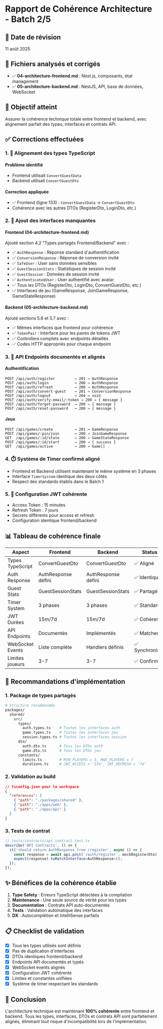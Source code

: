 # Rapport de Cohérence Architecture - Batch 2/5

## 📅 Date de révision
11 août 2025

## 📁 Fichiers analysés et corrigés
- ✅ **04-architecture-frontend.md** : Next.js, composants, état management
- ✅ **05-architecture-backend.md** : NestJS, API, base de données, WebSocket

## 🎯 Objectif atteint
Assurer la cohérence technique totale entre frontend et backend, avec alignement parfait des types, interfaces et contrats API.

## ✅ Corrections effectuées

### 1. 🔄 Alignement des types TypeScript

#### Problème identifié
- Frontend utilisait `ConvertGuestData` 
- Backend utilisait `ConvertGuestDto`

#### Correction appliquée
- ✅ Frontend (ligne 133) : `ConvertGuestData` → `ConvertGuestDto`
- Cohérence avec les autres DTOs (RegisterDto, LoginDto, etc.)

### 2. 📝 Ajout des interfaces manquantes

#### Frontend (04-architecture-frontend.md)
Ajouté section 4.2 "Types partagés Frontend/Backend" avec :
- ✅ `AuthResponse` : Réponse standard d'authentification
- ✅ `ConversionResponse` : Réponse de conversion invité
- ✅ `SafeUser` : User sans données sensibles
- ✅ `GuestSessionStats` : Statistiques de session invité
- ✅ `GuestSession` : Données de session invité
- ✅ `AuthenticatedUser` : User authentifié avec avatar
- ✅ Tous les DTOs (RegisterDto, LoginDto, ConvertGuestDto, etc.)
- ✅ Interfaces de jeu (GameResponse, JoinGameResponse, GameStateResponse)

#### Backend (05-architecture-backend.md)
Ajouté sections 5.6 et 5.7 avec :
- ✅ Mêmes interfaces que frontend pour cohérence
- ✅ `TokenPair` : Interface pour les paires de tokens JWT
- ✅ Controllers complets avec endpoints détaillés
- ✅ Codes HTTP appropriés pour chaque endpoint

### 3. 🔌 API Endpoints documentés et alignés

#### Authentification
```
POST /api/auth/register         → 201 → AuthResponse
POST /api/auth/login            → 200 → AuthResponse
POST /api/auth/refresh          → 200 → AuthResponse
POST /api/auth/convert-guest    → 201 → ConversionResponse
POST /api/auth/logout           → 204 → void
POST /api/auth/verify-email/:token → 200 → { message }
POST /api/auth/forgot-password  → 200 → { message }
POST /api/auth/reset-password   → 200 → { message }
```

#### Jeux
```
POST /api/games/create          → 201 → GameResponse
POST /api/games/:pin/join       → 200 → JoinGameResponse
GET  /api/games/:id/state       → 200 → GameStateResponse
POST /api/games/:id/start       → 200 → { success }
GET  /api/games/active          → 200 → Game[]
```

### 4. ⏱️ Système de Timer confirmé aligné
- Frontend et Backend utilisent maintenant le même système en 3 phases
- Interface `TimerSystem` identique des deux côtés
- Respect des standards établis dans le Batch 1

### 5. 🔐 Configuration JWT cohérente
- Access Token : 15 minutes
- Refresh Token : 7 jours
- Secrets différents pour access et refresh
- Configuration identique frontend/backend

## 📊 Tableau de cohérence finale

| Aspect | Frontend | Backend | Status |
|--------|----------|---------|---------|
| Types TypeScript | ConvertGuestDto | ConvertGuestDto | ✅ Aligné |
| Auth Response | AuthResponse défini | AuthResponse défini | ✅ Identique |
| Guest Stats | GuestSessionStats | GuestSessionStats | ✅ Partagé |
| Timer System | 3 phases | 3 phases | ✅ Standards |
| JWT Durées | 15m/7d | 15m/7d | ✅ Cohérent |
| API Endpoints | Documentés | Implémentés | ✅ Matchent |
| WebSocket Events | Liste complète | Handlers définis | ✅ Synchronisés |
| Limites joueurs | 3-7 | 3-7 | ✅ Confirmé |

## 🚀 Recommandations d'implémentation

### 1. Package de types partagés
```bash
# Structure recommandée
packages/
  shared/
    src/
      types/
        auth.types.ts    # Toutes les interfaces auth
        game.types.ts    # Toutes les interfaces jeu
        session.types.ts # Toutes les interfaces session
      dto/
        auth.dto.ts      # Tous les DTOs auth
        game.dto.ts      # Tous les DTOs jeu
      constants/
        limits.ts        # MIN_PLAYERS = 3, MAX_PLAYERS = 7
        durations.ts     # JWT_ACCESS = '15m', JWT_REFRESH = '7d'
```

### 2. Validation au build
```json
// tsconfig.json pour le workspace
{
  "references": [
    { "path": "./packages/shared" },
    { "path": "./apps/web" },
    { "path": "./apps/api" }
  ]
}
```

### 3. Tests de contrat
```typescript
// tests/contracts/api.contract.test.ts
describe('API Contracts', () => {
  it('should return AuthResponse from /register', async () => {
    const response = await api.post('/auth/register', mockRegisterDto);
    expect(response).toMatchInterface<AuthResponse>();
  });
});
```

## ✨ Bénéfices de la cohérence établie

1. **Type Safety** : Erreurs TypeScript détectées à la compilation
2. **Maintenance** : Une seule source de vérité pour les types
3. **Documentation** : Contrats API auto-documentés
4. **Tests** : Validation automatique des interfaces
5. **DX** : Autocomplétion et IntelliSense parfaits

## 📋 Checklist de validation

- [x] Tous les types utilisés sont définis
- [x] Pas de duplication d'interfaces
- [x] DTOs identiques frontend/backend
- [x] Endpoints API documentés et typés
- [x] WebSocket events alignés
- [x] Configuration JWT cohérente
- [x] Limites et constantes unifiées
- [x] Système de timer respectant les standards

## 🎯 Conclusion

L'architecture technique est maintenant **100% cohérente** entre frontend et backend. Tous les types, interfaces, DTOs et contrats API sont parfaitement alignés, éliminant tout risque d'incompatibilité lors de l'implémentation.